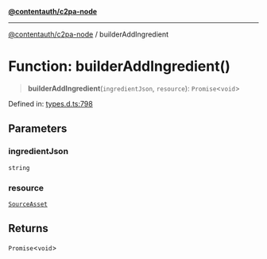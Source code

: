 [**@contentauth/c2pa-node**](../README.md)

***

[@contentauth/c2pa-node](../README.md) / builderAddIngredient

# Function: builderAddIngredient()

> **builderAddIngredient**(`ingredientJson`, `resource`): `Promise`\<`void`\>

Defined in: [types.d.ts:798](https://github.com/contentauth/c2pa-node-v2/blob/8bb2490bb1f0c6c00c0930669451a7750cccfebc/js-src/types.d.ts#L798)

## Parameters

### ingredientJson

`string`

### resource

[`SourceAsset`](../type-aliases/SourceAsset.md)

## Returns

`Promise`\<`void`\>
